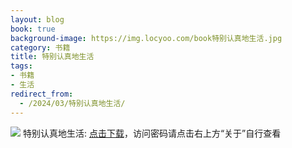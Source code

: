 ```yaml
---
layout: blog
book: true
background-image: https://img.locyoo.com/book特别认真地生活.jpg
category: 书籍
title: 特别认真地生活
tags:
- 书籍
- 生活
redirect_from:
  - /2024/03/特别认真地生活/
---
```

![](https://img.locyoo.com/book特别认真地生活.jpg)
特别认真地生活: <a name = "ref1" href="https://url18.ctfile.com/f/50983618-1437032963-da9d7d?p=3619">点击下载</a>，访问密码请点击右上方“关于”自行查看